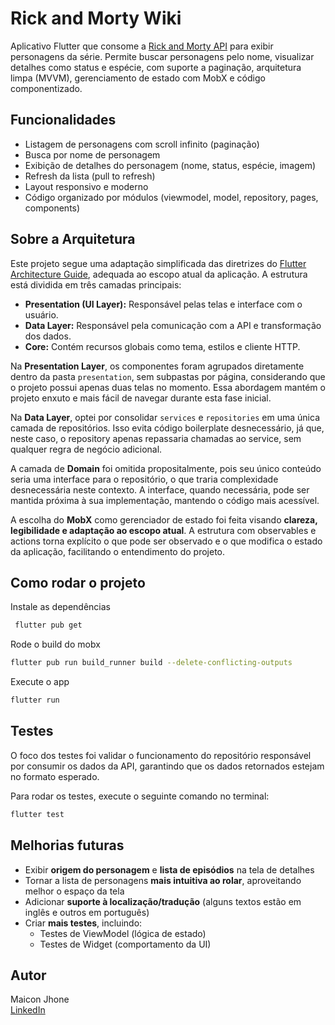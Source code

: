 # Rick and Morty Wiki

Aplicativo Flutter que consome a [Rick and Morty API](https://rickandmortyapi.com) para exibir personagens da série. Permite buscar personagens pelo nome, visualizar detalhes como status e espécie, com suporte a paginação, arquitetura limpa (MVVM), gerenciamento de estado com MobX e código componentizado.

## Funcionalidades

- Listagem de personagens com scroll infinito (paginação)
- Busca por nome de personagem
- Exibição de detalhes do personagem (nome, status, espécie, imagem)
- Refresh da lista (pull to refresh)
- Layout responsivo e moderno
- Código organizado por módulos (viewmodel, model, repository, pages, components)

## Sobre a Arquitetura

Este projeto segue uma adaptação simplificada das diretrizes do [Flutter Architecture Guide](https://docs.flutter.dev/app-architecture/guide), adequada ao escopo atual da aplicação. A estrutura está dividida em três camadas principais:

- **Presentation (UI Layer):** Responsável pelas telas e interface com o usuário.
- **Data Layer:** Responsável pela comunicação com a API e transformação dos dados.
- **Core:** Contém recursos globais como tema, estilos e cliente HTTP.

Na **Presentation Layer**, os componentes foram agrupados diretamente dentro da pasta `presentation`, sem subpastas por página, considerando que o projeto possui apenas duas telas no momento. Essa abordagem mantém o projeto enxuto e mais fácil de navegar durante esta fase inicial.

Na **Data Layer**, optei por consolidar `services` e `repositories` em uma única camada de repositórios. Isso evita código boilerplate desnecessário, já que, neste caso, o repository apenas repassaria chamadas ao service, sem qualquer regra de negócio adicional.

A camada de **Domain** foi omitida propositalmente, pois seu único conteúdo seria uma interface para o repositório, o que traria complexidade desnecessária neste contexto. A interface, quando necessária, pode ser mantida próxima à sua implementação, mantendo o código mais acessível.

A escolha do **MobX** como gerenciador de estado foi feita visando **clareza, legibilidade e adaptação ao escopo atual**. A estrutura com observables e actions torna explícito o que pode ser observado e o que modifica o estado da aplicação, facilitando o entendimento do projeto.

## Como rodar o projeto

Instale as dependências

```sh
 flutter pub get
```

Rode o build do mobx

```sh
flutter pub run build_runner build --delete-conflicting-outputs
```

Execute o app

```sh
flutter run
```

## Testes

O foco dos testes foi validar o funcionamento do repositório responsável por consumir os dados da API, garantindo que os dados retornados estejam no formato esperado.

Para rodar os testes, execute o seguinte comando no terminal:

```sh
flutter test
```

## Melhorias futuras

- Exibir **origem do personagem** e **lista de episódios** na tela de detalhes
- Tornar a lista de personagens **mais intuitiva ao rolar**, aproveitando melhor o espaço da tela
- Adicionar **suporte à localização/tradução** (alguns textos estão em inglês e outros em português)
- Criar **mais testes**, incluindo:
  - Testes de ViewModel (lógica de estado)
  - Testes de Widget (comportamento da UI)

## Autor

Maicon Jhone  
[LinkedIn](https://www.linkedin.com/in/maicon-jhone/)
